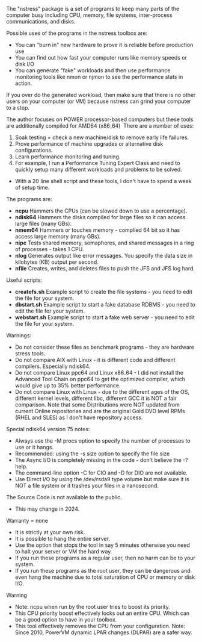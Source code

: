The "nstress" package is a set of programs to keep many parts of the computer busy including CPU, memory, file systems, inter-process communications, and disks.

Possible uses of the programs in the nstress toolbox are:
 - You can "burn in" new hardware to prove it is reliable before production use
 - You can find out how fast your computer runs like memory speeds or disk I/O
 - You can generate "fake" workloads and then use performance monitoring tools like nmon or njmon to see the performance stats in action.

If you over do the generated workload, then make sure that there is no other users on your computer (or VM) because nstress can grind your computer to a stop.

The author focuses on POWER processor-based computers but these tools are additionally compiled for AMD64 (x86_64)
​
There are a number of uses:

1. Soak testing = check a new machine/disk to remove early life failures.
2. Prove performance of machine upgrades or alternative disk configurations.
3. Learn performance monitoring and tuning.
4. For example, I run a Performance Tuning Expert Class and need to quickly setup many different workloads and problems to be solved. 
 - With a 20 line shell script and these tools, I don't have to spend a week of setup time.

The programs are:
 - **ncpu**	Hammers the CPUs (can be slowed down to use a percentage).
 - **ndisk64**	Hammers the disks compiled for large files so it can access large files (many GBs).
 - **nmem64**	Hammers or touches memory - complied 64 bit so it has access large memory (many GBs).
 - **nipc**	Tests shared memory, semaphores, and shared messages in a ring of processes - takes 1 CPU.
 - **nlog**	Generates output like error messages. You specify the data size in kilobytes (KB) output per second.
 - **nfile**	Creates, writes, and deletes files to push the JFS and JFS log hard.

Useful scripts:
 - **createfs.sh**	Example script to create the file systems - you need to edit the file for your system.
 - **dbstart.sh**	Example script to start a fake database RDBMS - you need to edit the file for your system.
 - **webstart.sh**	Example script to start a fake web server - you need to edit the file for your system.

Warnings:
 - Do not consider these files as benchmark programs - they are hardware stress tools.
 - Do not compare AIX with Linux - it is different code and different compilers. Especially ndisk64.
 - Do not compare Linux ppc64 and Linux x86_64 - I did not install the Advanced Tool Chain on ppc64 to get the optimized compiler, which would give up to 35% better performance.
 - Do not compare Linux with Linux - due to the different ages of the OS, different kernel levels, different libc, different GCC it is NOT a fair comparison. Note that some Distributions were NOT updated from current Online repositories and are the original Gold DVD level RPMs (RHEL and SLES) as I don't have repository access.

Special ndisk64 version 75 notes:
 - Always use the -M procs option to specify the number of processes to use or it hangs.
 - Recommended: using the -s size option to specify the file size
 - The Async I/O is completely missing in the code - don't believe the -? help.
 - The command-line option -C for CIO and -D for DIO are not available. 
 - Use Direct I/O by using the /dev/rsda9 type volume but make sure it is NOT a file system or it trashes your files in a nanosecond.

The Source Code is not available to the public.
 - This may change in 2024.

Warranty = none
 - It is strictly at your own risk.
 - It is possible to hang the entire server.
 - Use the option that stops the tool in say 5 minutes otherwise you need to halt your server or VM the hard way.
 - If you run these programs as a regular user, then no harm can be to your system.
 - If you run these programs as the root user, they can be dangerous and even hang the machine due to total saturation of CPU or memory or disk I/O.

Warning
 - Note: ncpu when run by the root user tries to boost its priority.
 - This CPU priority boost effectively locks out an entire CPU. Which can be a good option to have in your toolbox.  
 - This tool effectively removes the CPU from your configuration. Note: Since 2010, PowerVM dynamic LPAR changes (DLPAR) are a safer way.
